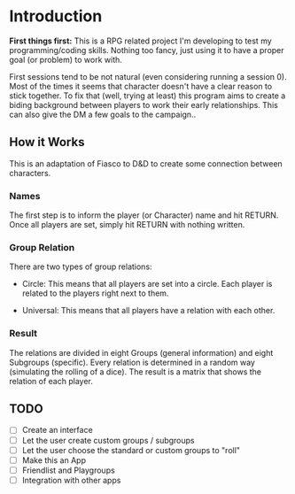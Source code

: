 # Introduction

**First things first:** This is a RPG related project I'm developing to test my programming/coding skills. Nothing too fancy, just using it to have a proper goal (or problem) to work with.

First sessions tend to be not natural (even considering running a session 0). Most of the times it seems that character doesn't have a clear reason to stick together. To fix that (well, trying at least) this program aims to create a biding background between players to work their early relationships. This can also give the DM a few goals to the campaign..

## How it Works

This is an adaptation of Fiasco to D&D to create some connection between characters.

### Names

The first step is to inform the player (or Character) name and hit RETURN. Once all players are set, simply hit RETURN with nothing written.

### Group Relation

There are two types of group relations: 
* Circle: This means that all players are set into a circle. Each player is related to the players right next to them.

* Universal: This means that all players have a relation with each other.

### Result

The relations are divided in eight Groups (general information) and eight Subgroups (specific). Every relation is determined in a random way (simulating the rolling of a dice). The result is a matrix that shows the relation of each player.

## TODO
- [ ] Create an interface
- [ ] Let the user create custom groups / subgroups
- [ ] Let the user choose the standard or custom groups to "roll"
- [ ] Make this an App
- [ ] Friendlist and Playgroups
- [ ] Integration with other apps
